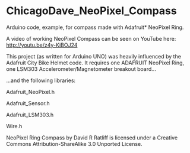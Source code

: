 ChicagoDave_NeoPixel_Compass
===========================
Arduino code, example, for compass made with Adafruit* NeoPixel Ring.

A video of working NeoPixel Compass can be seen on YouTube here: http://youtu.be/z4y-KiBOJ24

This project (as written for Arduino UNO) was heavily influenced by the Adafruit City Bike Helmet code. It requires one ADAFRUIT NeoPixel Ring, one LSM303 Accelerometer/Magnetometer breakout board...

...and the following libraries:

Adafruit_NeoPixel.h

Adafruit_Sensor.h

Adafruit_LSM303.h

Wire.h


NeoPixel Ring Compass by David R Ratliff is licensed under a Creative Commons Attribution-ShareAlike 3.0 Unported License.
